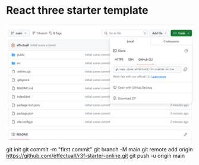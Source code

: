 # React three starter template

![alt text](image.png)
git init
git commit -m "first commit"
git branch -M main
git remote add origin https://github.com/effectuall/r3f-starter-online.git
git push -u origin main
